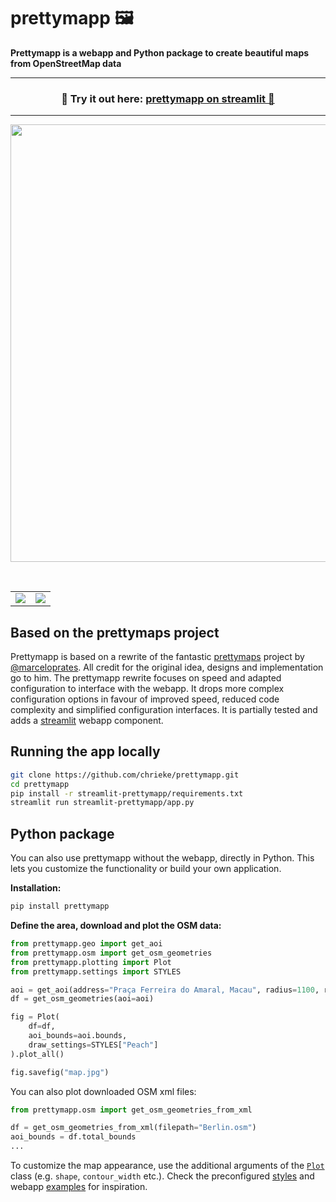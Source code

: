 # prettymapp 🖼️

**Prettymapp is a webapp and Python package to create beautiful maps from OpenStreetMap data**

---
<h3 align="center">
    🎈 Try it out here: <a href="https://prettymapp.streamlit.app/">prettymapp on streamlit 🎈 </a>
</h3>

---



<p align="center">
    <a href="https://prettymapp.streamlit.app/"><img src="./streamlit-prettymapp/example_prints/demo.gif" width=700></a>
</p>

<br>

<table>
    <tr><td><img src="./streamlit-prettymapp/example_prints/macau.png"></td><td><img src="./streamlit-prettymapp/example_prints/barcelona.png"></td></tr>
</table>

## Based on the prettymaps project

Prettymapp is based on a rewrite of the fantastic [prettymaps](https://github.com/marceloprates/prettymaps) project by
[@marceloprates](https://github.com/marceloprates). All credit for the original idea, designs and implementation go to him.
The prettymapp rewrite focuses on speed and adapted configuration to interface with the webapp.
It drops more complex configuration options in favour of improved speed, reduced code complexity and 
simplified configuration interfaces. It is partially tested and adds a [streamlit](https://streamlit.io/) webapp component.

## Running the app locally

```bash
git clone https://github.com/chrieke/prettymapp.git
cd prettymapp
pip install -r streamlit-prettymapp/requirements.txt
streamlit run streamlit-prettymapp/app.py
```

## Python package

You can also use prettymapp without the webapp, directly in Python. This lets you customize the functionality or 
build your own application.

**Installation:**

```bash
pip install prettymapp
```

**Define the area, download and plot the OSM data:**

```python
from prettymapp.geo import get_aoi
from prettymapp.osm import get_osm_geometries
from prettymapp.plotting import Plot
from prettymapp.settings import STYLES

aoi = get_aoi(address="Praça Ferreira do Amaral, Macau", radius=1100, rectangular=False)
df = get_osm_geometries(aoi=aoi)

fig = Plot(
    df=df,
    aoi_bounds=aoi.bounds,
    draw_settings=STYLES["Peach"]
).plot_all()

fig.savefig("map.jpg")
```

You can also plot downloaded OSM xml files:

```python
from prettymapp.osm import get_osm_geometries_from_xml

df = get_osm_geometries_from_xml(filepath="Berlin.osm")
aoi_bounds = df.total_bounds
...
```

To customize the map appearance, use the additional arguments of the [`Plot`](plotting.py#L36) class (e.g. `shape`, 
`contour_width` etc.). Check the preconfigured [styles](prettymapp/settings.py#L35) and 
webapp [examples](streamlit-prettymapp/examples.json) for inspiration.
